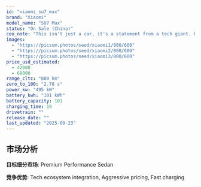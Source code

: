 ```yaml
---
id: "xiaomi_su7_max"
brand: "Xiaomi"
model_name: "SU7 Max"
status: "On Sale (China)"
ceo_note: "This isn't just a car, it's a statement from a tech giant. Pay close attention to its smart cockpit integration and how it challenges Tesla's software dominance. Its real-world battery performance will be the key."
images:
  - "https://picsum.photos/seed/xiaomi1/800/600"
  - "https://picsum.photos/seed/xiaomi2/800/600"
  - "https://picsum.photos/seed/xiaomi3/800/600"
price_usd_estimated:
  - 42000
  - 69000
range_cltc: "800 km"
zero_to_100: "2.78 s"
power_kw: "495 kW"
battery_kwh: "101 kWh"
battery_capacity: 101
charging_time: 19
drivetrain: ""
release_date: ""
last_updated: "2025-09-23"
---
```




## 市场分析

**目标细分市场**: Premium Performance Sedan

**竞争优势**: Tech ecosystem integration, Aggressive pricing, Fast charging


